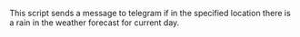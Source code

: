 This script sends a message to telegram if in the specified location there is a rain in the weather forecast for current day.